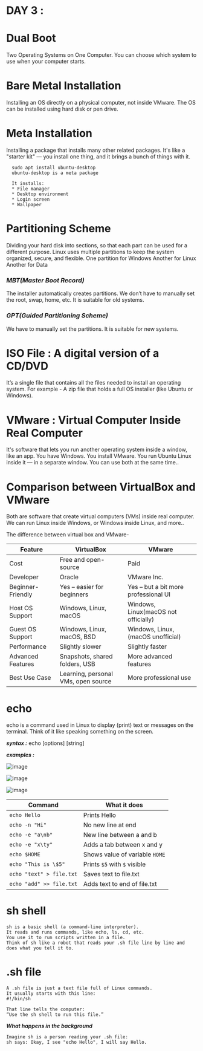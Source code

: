 # DAY 3 :
  # Dual Boot
  Two Operating Systems on One Computer. You can choose which system to use when your computer starts.
  
  # Bare Metal Installation
  Installing an OS directly on a physical computer, not inside VMware. The OS can be installed using hard disk or pen drive.
  
  # Meta Installation
  Installing a package that installs many other related packages. It's like a "starter kit" — you install one thing, and it brings a bunch of things with it.

      sudo apt install ubuntu-desktop
      ubuntu-desktop is a meta package

      It installs:
      * File manager
      * Desktop environment
      * Login screen
      * Wallpaper
  
  # Partitioning Scheme
  Dividing your hard disk into sections, so that each part can be used for a different purpose. Linux uses multiple partitions to keep the system organized, secure, and flexible.
      One partition for Windows
      Another for Linux
      Another for Data

  ### **_MBT(Master Boot Record)_**
  The installer automatically creates partitions. We don’t have to manually set the root, swap, home, etc. It is suitable for old systems.
  
  ### **_GPT(Guided Partitioning Scheme)_**
  We have to manually set the partitions. It is suitable for new systems.

  # ISO File : A digital version of a CD/DVD
  It’s a single file that contains all the files needed to install an operating system. For example - A zip file that holds a full OS installer (like Ubuntu or Windows).
  
  # VMware :  Virtual Computer Inside Real Computer
  It's software that lets you run another operating system inside a window, like an app.
      You have Windows.
      You install VMware.
      You run Ubuntu Linux inside it — in a separate window.
      You can use both at the same time..
      
  # Comparison between VirtualBox and VMware
  Both are software that create virtual computers (VMs) inside real computer. We can run Linux inside Windows, or Windows inside Linux, and more..

  The difference between virtual box and VMware-
  
  | Feature | VirtualBox | VMware |                              
  | ------------------| ------------------ | ----------- |    
  | Cost              | Free and open-source | Paid |                                
  | Developer         | Oracle | VMware Inc. |                        
  | Beginner-Friendly | Yes – easier for beginners | Yes – but a bit more professional UI |
  | Host OS Support   | Windows, Linux, macOS | Windows, Linux(macOS not officially) |
  | Guest OS Support  | Windows, Linux, macOS, BSD | Windows, Linux, (macOS unofficial) |  
  | Performance       | Slightly slower | Slightly faster |                     
  | Advanced Features | Snapshots, shared folders, USB | More advanced features |              
  | Best Use Case     | Learning, personal VMs, open source | More professional use |

  # echo
  echo is a command used in Linux to display (print) text or messages on the terminal. Think of it like speaking something on the screen.

  **_syntax :_** echo [options] [string]
  
  **_examples :_** 

  ![image](https://github.com/user-attachments/assets/b4a22efb-6a4d-4554-9751-3f0ce0987abc)

  ![image](https://github.com/user-attachments/assets/f0ed4a51-df6d-4dcf-b920-5154f6254b3e)
  
  ![image](https://github.com/user-attachments/assets/72898c0e-3e10-4aa5-850b-e07fbb2d6cb0)


| Command                  | What it does                   |
| ------------------------ | ------------------------------ |
| `echo Hello`             | Prints Hello                   |
| `echo -n "Hi"`           | No new line at end             |
| `echo -e "a\nb"`         | New line between a and b       |
| `echo -e "x\ty"`         | Adds a tab between x and y     |
| `echo $HOME`             | Shows value of variable `HOME` |
| `echo "This is \$5"`     | Prints `$5` with `$` visible   |
| `echo "text" > file.txt` | Saves text to file.txt         |
| `echo "add" >> file.txt` | Adds text to end of file.txt   |

# sh shell
    sh is a basic shell (a command-line interpreter).
    It reads and runs commands, like echo, ls, cd, etc.
    You use it to run scripts written in a file.
    Think of sh like a robot that reads your .sh file line by line and does what you tell it to.

# .sh file
    A .sh file is just a text file full of Linux commands.
    It usually starts with this line:
    #!/bin/sh
  
    That line tells the computer:
    “Use the sh shell to run this file.”

**_What happens in the background_**

    Imagine sh is a person reading your .sh file:
    sh says: Okay, I see "echo Hello", I will say Hello.


  
      

  

    

  

 
    
     

